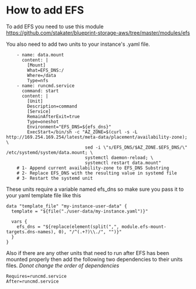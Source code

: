# How to add EFS

To add EFS you need to use this module https://github.com/stakater/blueprint-storage-aws/tree/master/modules/efs

You also need to add two units to your instance's .yaml file.

```
    - name: data.mount
      content: |
        [Mount]
        What=EFS_DNS:/
        Where=/data
        Type=nfs
    - name: runcmd.service
      command: start
      content: |
        [Unit]
        Description=command
        [Service]
        RemainAfterExit=true
        Type=oneshot
        Environment="EFS_DNS=${efs_dns}"
        ExecStart=/bin/sh -c "AZ_ZONE=$(curl -s -L http://169.254.169.254/latest/meta-data/placement/availability-zone); \
                              sed -i \"s/EFS_DNS/$AZ_ZONE.$EFS_DNS/\" /etc/systemd/system/data.mount; \
                              systemctl daemon-reload; \
                              systemctl restart data.mount"
    # 1- Append current availability-zone to EFS_DNS Substring
    # 2- Replace EFS_DNS with the resulting value in systemd file
    # 3- Restart the systemd unit
```
These units require a variable named efs_dns so make sure you pass it to your yaml template file like this
```
data "template_file" "my-instance-user-data" {
  template = "${file("./user-data/my-instance.yaml")}"

  vars {
    efs_dns = "${replace(element(split(",", module.efs-mount-targets.dns-names), 0), "/^(.+?)\\./", "")}"
  }
}
```

Also if there are any other units that need to run after EFS has been mounted properly then add the following two dependencies to their units files. 
*Donot change the order of dependencies*
```
Requires=runcmd.service
After=runcmd.service
```
